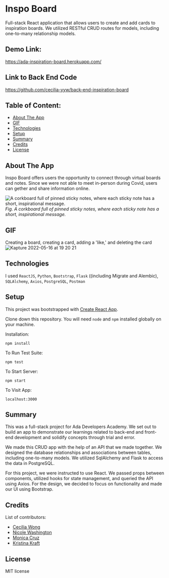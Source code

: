 # Inspo Board
Full-stack React application that allows users to create and add cards to inspiration boards. We utilized RESTful CRUD routes for models, including one-to-many relationship models.

## Demo Link:
https://ada-inspiration-board.herokuapp.com/

## Link to Back End Code
https://github.com/cecilia-yyw/back-end-inspiration-board

## Table of Content:

- [About The App](#about-the-app)
- [GIF](#gif)
- [Technologies](#technologies)
- [Setup](#setup)
- [Summary](#summary)
- [Credits](#credits)
- [License](#license)

## About The App
Inspo Board offers users the opportunity to connect through virtual boards and notes. Since we were not able to meet in-person during Covid, users can gether and share information online. 

![A corkboard full of pinned sticky notes, where each sticky note has a short, inspirational message.](https://github.com/Ada-C16/full-stack-inspiration-board/blob/main/assets/board.jpeg)  
_Fig. A corkboard full of pinned sticky notes, where each sticky note has a short, inspirational message._

## GIF

Creating a board, creating a card, adding a 'like,' and deleting the card <br>
![Kapture 2022-05-16 at 19 20 21](https://user-images.githubusercontent.com/55802241/168697776-212fc18a-ba74-44a7-ae1c-ee6b95dc2d2a.gif)


## Technologies
I used `ReactJS`, `Python`, `Bootstrap`, `Flask` ((including Migrate and Alembic), `SQLAlchemy`, `Axios`, `PostgreSQL`, `Postman`

## Setup

This project was bootstrapped with [Create React App](https://github.com/facebook/create-react-app).

Clone down this repository. You will need `node` and `npm` installed globally on your machine.  

Installation:

`npm install`  

To Run Test Suite:  

`npm test`  

To Start Server:

`npm start`  

To Visit App:

`localhost:3000`   

## Summary

This was a full-stack project for Ada Developers Academy. We set out to build an app to demonstrate our learnings related to back-end and front-end development and solidify concepts through trial and error. 

We made this CRUD app with the help of an API that we made together. We designed the database relationships and associations between tables, including one-to-many models. We utilized SqlAlchemy and Flask to access the data in PostgreSQL. 

For this project, we were instructed to use React. We passed props between components, utilized hooks for state management, and queried the API using Axios. For the design, we decided to focus on functionality and made our UI using Bootstrap. 

## Credits
List of contributors:
- [Cecilia Wong](https://github.com/cecilia-yyw)
- [Nicole Washington](https://github.com/N-Washington)
- [Monica Cruz](https://github.com/mcatcruz)
- [Kristina Kraft](https://github.com/k0axaca)

## License

MIT license 


